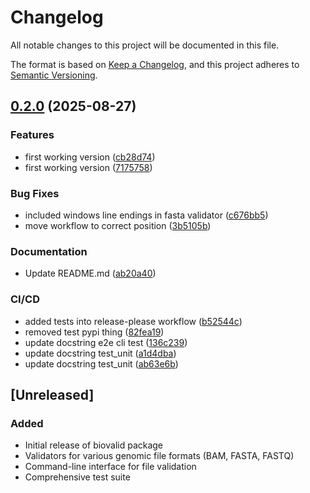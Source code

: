 # Changelog

All notable changes to this project will be documented in this file.

The format is based on [Keep a Changelog](https://keepachangelog.com/en/1.0.0/),
and this project adheres to [Semantic Versioning](https://semver.org/spec/v2.0.0.html).

## [0.2.0](https://github.com/RIVM-bioinformatics/biovalid/compare/biovalid-v0.1.0...biovalid-v0.2.0) (2025-08-27)


### Features

* first working version ([cb28d74](https://github.com/RIVM-bioinformatics/biovalid/commit/cb28d74e9d8ce4e7d61204eb4dc2e34b89de9c16))
* first working version ([7175758](https://github.com/RIVM-bioinformatics/biovalid/commit/71757585969b2e1337bc74f1d18061bb0768b577))


### Bug Fixes

* included windows line endings in fasta validator ([c676bb5](https://github.com/RIVM-bioinformatics/biovalid/commit/c676bb520544b3bf97031dd317cf275bccd9ebdf))
* move workflow to correct position ([3b5105b](https://github.com/RIVM-bioinformatics/biovalid/commit/3b5105b75d56ac7957441f887d7f63a670e75729))


### Documentation

* Update README.md ([ab20a40](https://github.com/RIVM-bioinformatics/biovalid/commit/ab20a401f3720f78fbbeba0c2e83eab512f62dad))


### CI/CD

* added tests into release-please workflow ([b52544c](https://github.com/RIVM-bioinformatics/biovalid/commit/b52544cc0b6fbc61c06f7197506f368ed8aa6f58))
* removed test pypi thing ([82fea19](https://github.com/RIVM-bioinformatics/biovalid/commit/82fea1961a51b8044482d48f15247d496b2382f6))
* update docstring e2e cli test ([136c239](https://github.com/RIVM-bioinformatics/biovalid/commit/136c23969e93ac10a62d6474971dcdb645df16e0))
* update docstring test_unit ([a1d4dba](https://github.com/RIVM-bioinformatics/biovalid/commit/a1d4dba2503a134874f7939f0edf020eacab93da))
* update docstring test_unit ([ab63e6b](https://github.com/RIVM-bioinformatics/biovalid/commit/ab63e6be18b529acc305a67045c37552ae36d7a0))

## [Unreleased]

### Added
- Initial release of biovalid package
- Validators for various genomic file formats (BAM, FASTA, FASTQ)
- Command-line interface for file validation
- Comprehensive test suite
